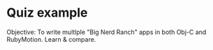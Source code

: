 Quiz example
===

Objective: To write multlple "Big Nerd Ranch" apps in both Obj-C and RubyMotion.
Learn & compare.
